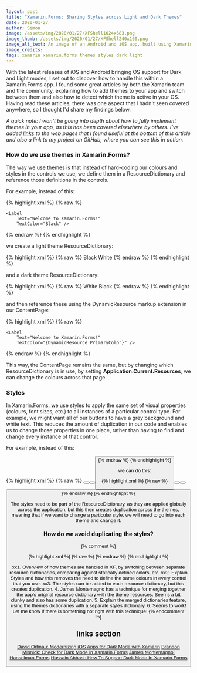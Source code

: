 ```yaml
---
layout: post
title: "Xamarin.Forms: Sharing Styles across Light and Dark Themes"
date: 2020-01-27
author: Simon
image: /assets/img/2020/01/27/XFShell1024x683.png
image_thumb: /assets/img/2020/01/27/XFShell240x160.png
image_alt_text: An image of an Android and iOS app, built using Xamarin.Forms Shell
image_credits:  
tags: xamarin xamarin.forms themes styles dark light
---
```


With the latest releases of iOS and Android bringing OS support for Dark and Light modes, I set out to discover how to handle this within a Xamarin.Forms app. I found some great articles by both the Xamarin team and the community, explaining how to add themes to your app and switch between them and also how to detect which theme is active in your OS. Having read these articles, there was one aspect that I hadn't seen covered anywhere, so I thought I'd share my findings below.

*A quick note: I won't be going into depth about how to fully implement themes in your app, as this has been covered elsewhere by others. I've added [links](#heading-links-section) to the web pages that I found useful at the bottom of this article and also a link to my project on GitHub, where you can see this in action.*

### How do we use themes in Xamarin.Forms?
The way we use themes is that instead of hard-coding our colours and styles in the controls we use, we define them in a ResourceDictionary and reference those definitions in the controls.

For example, instead of this:

{% highlight xml %}
{% raw %}
<ContentPage
    BackgroundColor="White">

    <Label
        Text="Welcome to Xamarin.Forms!"
        TextColor="Black" />
</ContentPage>
{% endraw %}
{% endhighlight %}

we create a light theme ResourceDictionary:

{% highlight xml %}
{% raw %}
<ResourceDictionary>
    <Color x:Key="PrimaryColor">Black</Color>
    <Color x:Key="PageBackgroundColor">White</Color>
</ResourceDictionary>
{% endraw %}
{% endhighlight %}

and a dark theme ResourceDictionary:

{% highlight xml %}
{% raw %}
<ResourceDictionary>
    <Color x:Key="PrimaryColor">White</Color>
    <Color x:Key="PageBackgroundColor">Black</Color>
</ResourceDictionary>
{% endraw %}
{% endhighlight %}

and then reference these using the DynamicResource markup extension in our ContentPage:

{% highlight xml %}
{% raw %}
<ContentPage
    BackgroundColor="{DynamicResource PageBackgroundColor}">
    
    <Label
        Text="Welcome to Xamarin.Forms!"
        TextColor="{DynamicResource PrimaryColor}" />
</ContentPage>
{% endraw %}
{% endhighlight %}

This way, the ContentPage remains the same, but by changing which ResourceDictionary is in use, by setting **Application.Current.Resources**, we can change the colours across that page.

### Styles
In Xamarin.Forms, we use styles to apply the same set of visual properties (colours, font sizes, etc.) to all instances of a particular control type. For example, we might want all of our buttons to have a grey background and white text. This reduces the amount of duplication in our code and enables us to change those properties in one place, rather than having to find and change every instance of that control.

For example, instead of this:

{% highlight xml %}
{% raw %}
<Button
    Text="Button 1"
    TextColor="{DynamicResource PrimaryColor}"
    BackgroundColor="{DynamicResource ButtonColor}" />
<Button
    Text="Button 2"
    TextColor="{DynamicResource PrimaryColor}"
    BackgroundColor="{DynamicResource ButtonColor}" />
<Button
    Text="Button 3"
    TextColor="{DynamicResource PrimaryColor}"
    BackgroundColor="{DynamicResource ButtonColor}" />
{% endraw %}
{% endhighlight %}

we can do this:

{% highlight xml %}
{% raw %}
<Style
    TargetType="Button">
    
    <Setter Property="TextColor" Value="{DynamicResource PrimaryColor}" />
    <Setter Property="BackgroundColor" Value="{DynamicResource ButtonColor}" />
</Style>

<Button Text="Button 1" />
<Button Text="Button 2" />
<Button Text="Button 3" />
{% endraw %}
{% endhighlight %}

The styles need to be part of the ResourceDictionary, as they are applied globally across the application, but this then creates duplication across the themes, meaning that if we want to change a particular style, we will need to go into each theme and change it.

### How do we avoid duplicating the styles?

{% comment %}

{% highlight xml %}
{% raw %}
{% endraw %}
{% endhighlight %}

xx1. Overview of how themes are handled in XF, by switching between separate resource dictionaries, comparing against statically defined colors, etc.
xx2. Explain Styles and how this removes the need to define the same colours in every control that you use.
xx3. The styles can be added to each resource dictionary, but this creates duplication.
4. James Montemagno has a technique for merging together the app's original resource dictionary with the theme resources. Seems a bit clunky and also has some duplication.
5. Explain the merged dictionaries feature, using the themes dictionaries with a separate styles dictionary.
6. Seems to work! Let me know if there is something not right with this technique!
{% endcomment %}

## links section ##

[David Ortinau: Modernizing iOS Apps for Dark Mode with Xamarin](https://devblogs.microsoft.com/xamarin/modernizing-ios-apps-dark-mode-xamarin/)
[Brandon Minnick: Check for Dark Mode in Xamarin.Forms](https://codetraveler.io/2019/09/11/check-for-dark-mode-in-xamarin-forms/)
[James Montemagno: Hanselman.Forms](https://github.com/jamesmontemagno/Hanselman.Forms)
[Hussain Abbasi: How To Support Dark Mode In Xamarin.Forms](https://intelliabb.com/2019/11/02/how-to-support-dark-mode-in-xamarin-forms/)
